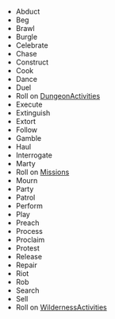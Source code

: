 
* Abduct
* Beg
* Brawl
* Burgle
* Celebrate
* Chase
* Construct
* Cook
* Dance
* Duel
* Roll on [DungeonActivities](Dungeons/DungeonActivities)
* Execute
* Extinguish
* Extort
* Follow
* Gamble
* Haul
* Interrogate
* Marty
* Roll on [Missions](NPCs/Missions)
* Mourn
* Party
* Patrol
* Perform
* Play
* Preach
* Process
* Proclaim
* Protest
* Release
* Repair
* Riot
* Rob
* Search
* Sell
* Roll on [WildernessActivities](Wilderness/WildernessActivities)